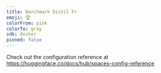 ```yaml
---
title: Benchmark Distil Fr
emoji: 🏆
colorFrom: pink
colorTo: gray
sdk: docker
pinned: false
---
```


Check out the configuration reference at https://huggingface.co/docs/hub/spaces-config-reference
